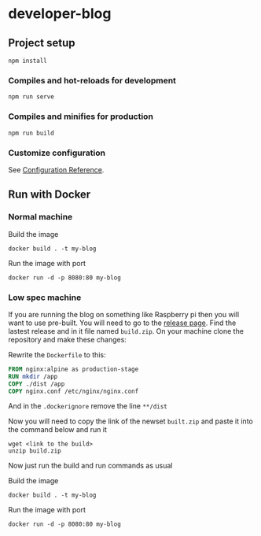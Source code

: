 # developer-blog

## Project setup
```
npm install
```

### Compiles and hot-reloads for development
```
npm run serve
```

### Compiles and minifies for production
```
npm run build
```

### Customize configuration
See [Configuration Reference](https://cli.vuejs.org/config/).

## Run with Docker

### Normal machine
Build the image
```
docker build . -t my-blog
```

Run the image with port
```
docker run -d -p 8080:80 my-blog
```

### Low spec machine
If you are running the blog on something like Raspberry pi then you will want to use pre-built. You will need to go to the [release page](https://github.com/Bialu-Software/developer-blog/releases). Find the lastest release and in it file named `build.zip`. On your machine clone the repository and make these changes:

Rewrite the `Dockerfile` to this:
```Dockerfile
FROM nginx:alpine as production-stage
RUN mkdir /app
COPY ./dist /app
COPY nginx.conf /etc/nginx/nginx.conf
```

And in the `.dockerignore` remove the line `**/dist`

Now you will need to copy the link of the newset `built.zip` and paste it into the command below and run it
```
wget <link to the build>
unzip build.zip
```

Now just run the build and run commands as usual

Build the image
```
docker build . -t my-blog
```

Run the image with port
```
docker run -d -p 8080:80 my-blog
```
